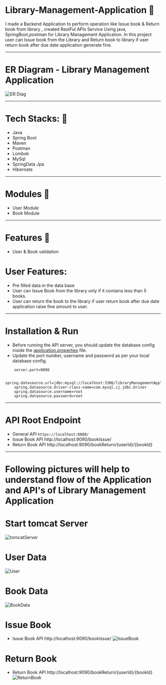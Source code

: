 # Library-Management-Application 🌱
I made a Backend Application to perform operation like Issue book & Return book from library , created RestFul APIs Service Using java, SpringBoot,postman for Library Management Application.
In this project user can Issue book from the Library and Return book to library if user return book after due date application generate fine.

___________________________________________________________________________________________________________________________________________________________

# ER Diagram - Library Management Application

![ER Diag](https://user-images.githubusercontent.com/101422764/216534814-c5dbe481-b453-461f-b656-2183b34400ab.png)

___________________________________________________________________________________________________________________________________________________________


# Tech Stacks: 🌱

* Java
* Spring Boot
* Maven
* Postman
* Lombok
* MySql
* SpringData Jpa
* Hibernate

___________________________________________________________________________________________________________________________________________________________

# Modules 🌱

* User Module
* Book Module

___________________________________________________________________________________________________________________________________________________________

# Features 🌱

* User & Book validation 

# User Features:

* Pre filled data in the data base
* User can Issue Book from the library only if it contains less than 5 books.
* User can return the book to the library if user return book after due date application raise fine amount to user.

___________________________________________________________________________________________________________________________________________________________

# Installation & Run

* Before running the API server, you should update the database config inside the [application.properties]() file. 
* Update the port number, username and password as per your local database config.

```
    server.port=9090

    spring.datasource.url=jdbc:mysql://localhost:3306/libraryManagementApplication
    spring.datasource.driver-class-name=com.mysql.cj.jdbc.Driver
    spring.datasource.username=root
    spring.datasource.password=root

```

___________________________________________________________________________________________________________________________________________________________

# API Root Endpoint

* General API  `https://localhost:8888/`
* Issue Book API http://localhost:9090/bookIssue/
* Return Book API http://localhost:9090/bookReturn/{userId}/{bookId}

___________________________________________________________________________________________________________________________________________________________

# Following pictures will help to understand flow of the Application and API's of Library Management Application

# Start tomcat Server
![tomcatServer](https://user-images.githubusercontent.com/101422764/216525231-72c5bf27-35e4-4d9b-b608-722df4c90fa3.png)

# User Data
![User](https://user-images.githubusercontent.com/101422764/216524757-f74c9d79-d5e0-4ff9-94c4-7a766490eea2.png)

# Book Data
![BookData](https://user-images.githubusercontent.com/101422764/216524852-8fae7595-634b-431b-af97-4d3fc207c744.png)

# Issue Book
* Issue Book API http://localhost:9090/bookIssue/
 ![IssueBook](https://user-images.githubusercontent.com/101422764/216524947-06e33535-1685-41d3-8661-e010e89ebb8e.png)

# Return Book 
* Return Book API http://localhost:9090/bookReturn/{userId}/{bookId}
![ReturnBook](https://user-images.githubusercontent.com/101422764/216525118-e2083199-4b00-4e88-b1b0-c391102579de.png)



